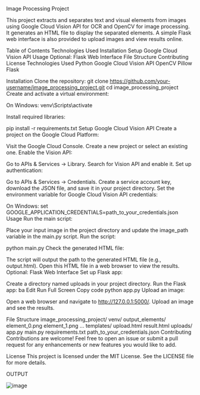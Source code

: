 Image Processing Project

This project extracts and separates text and visual elements from images using Google Cloud Vision API for OCR and OpenCV for image processing. It generates an HTML file to display the separated elements. A simple Flask web interface is also provided to upload images and view results online.

Table of Contents
Technologies Used
Installation
Setup Google Cloud Vision API
Usage
Optional: Flask Web Interface
File Structure
Contributing
License
Technologies Used
Python
Google Cloud Vision API
OpenCV
Pillow
Flask

Installation
Clone the repository:
git clone https://github.com/your-username/image_processing_project.git
cd image_processing_project
Create and activate a virtual environment:

On Windows:
venv\Scripts\activate

Install required libraries:

pip install -r requirements.txt
Setup Google Cloud Vision API
Create a project on the Google Cloud Platform:

Visit the Google Cloud Console.
Create a new project or select an existing one.
Enable the Vision API:

Go to APIs & Services -> Library.
Search for Vision API and enable it.
Set up authentication:

Go to APIs & Services -> Credentials.
Create a service account key, download the JSON file, and save it in your project directory.
Set the environment variable for Google Cloud Vision API credentials:

On Windows:
set GOOGLE_APPLICATION_CREDENTIALS=path_to_your_credentials.json
Usage
Run the main script:

Place your input image in the project directory and update the image_path variable in the main.py script.
Run the script:


python main.py
Check the generated HTML file:

The script will output the path to the generated HTML file (e.g., output.html). Open this HTML file in a web browser to view the results.
Optional: Flask Web Interface
Set up Flask app:

Create a directory named uploads in your project directory.
Run the Flask app:
ba
Edit
Run
Full Screen
Copy code
python app.py
Upload an image:

Open a web browser and navigate to http://127.0.0.1:5000/. Upload an image and see the results.

File Structure
image_processing_project/
venv/
output_elements/
element_0.png
element_1.png
...
templates/
upload.html
result.html
uploads/
app.py
main.py
requirements.txt
path_to_your_credentials.json
Contributing
Contributions are welcome! Feel free to open an issue or submit a pull request for any enhancements or new features you would like to add.

License
This project is licensed under the MIT License. See the LICENSE file for more details.



OUTPUT

![image](https://github.com/ranjankp/Image-Processing-Project/assets/59530810/7f34ce71-a9ba-4eaa-8b1b-74b0008be33d)



